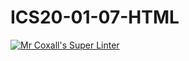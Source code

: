 # ICS20-01-07-HTML

[![Mr Coxall's Super Linter](https://github.com/Ali-Mugamai/ICS20-01-07-HTML/workflows/Mr%20Coxall's%20Super%20Linter/badge.svg)](https://github.com/Ali-Mugamai/ICS20-01-07-HTML/actions/)
